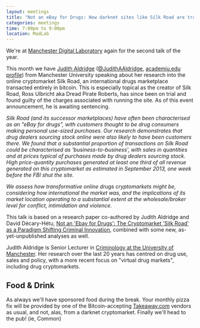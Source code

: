 ```yaml
---
layout: meetings
title: "Not an eBay for Drugs: How darknet sites like Silk Road are transforming markets"
categories: meetings
time: 7:00pm to 9:00pm
location: MadLab
---
```


We're at [Manchester Digital Laboratory][madlab-event] again for the second talk of the year.

This month we have [Judith Aldridge][judithaldridge] ([@JudithAAldridge][@JudithAAldridge], [academiu.edu profile][academia-edu]) from Manchester University speaking about her research into the online cryptomarket Silk Road, an international drugs marketplace transacted entirely in bitcoin. This is especially topical as the creator of Silk Road, Ross Ulbricht aka Dread Pirate Roberts, has since been on trial and found guilty of the charges associated with running the site. As of this event announcement, he is awaiting sentencing.

*Silk Road (and its successor marketplaces) have often been characterised as an "eBay for drugs", with customers thought to be drug consumers making personal use-sized purchases. Our research demonstrates that drug dealers sourcing stock online were also likely to have been customers there. We found that a substantial proportion of transactions on Silk Road could be characterised as 'business-to-business', with sales in quantities and at prices typical of purchases made by drug dealers sourcing stock. High price-quantity purchases generated at least one third of all revenue generated on this cryptomarket as estimated in September 2013, one week before the FBI shut the site.*

*We assess how transformative online drugs cryptomarkets might be, considering how international the market was, and the implications of its market location operating to a substantial extent at the wholesale/broker level for conflict, intimidation and violence.*

This talk is based on a research paper co-authored by Judith Aldridge and David Décary-Hétu, [Not an 'Ebay for Drugs': The Cryptomarket 'Silk Road' as a Paradigm Shifting Criminal Innovation][paper], combined with some new, as-yet-unpublished analyses as well.

Judith Aldridge is Senior Lecturer in [Criminology at the University of Manchester][criminology-uom]. Her research over the last 20 years has centred on drug use, sales and policy, with a more recent focus on "virtual drug markets", including drug cryptomarkets.

## Food & Drink

As always we'll have sponsored food during the break. Your monthly pizza fix will be provided by one of the Bitcoin-accepting [Takeaway.com][takeaway] vendors as usual, and not, alas, from a darknet cryptomarket. Finally we'll head to the pub! (ie, Common)

[madlab-event]: http://madlab.org.uk/events/bitcoin-manchester-june-2015/
[judithaldridge]: http://www.manchester.ac.uk/research/judith.aldridge/
[@JudithAAldridge]: https://twitter.com/JudithAAldridge
[academia-edu]: http://manchester.academia.edu/JudithAldridge
[paper]: http://papers.ssrn.com/sol3/papers.cfm?abstract_id=2436643
[criminology-uom]: http://www.law.manchester.ac.uk/criminology/
[takeaway]: http://www.takeaway.com/
